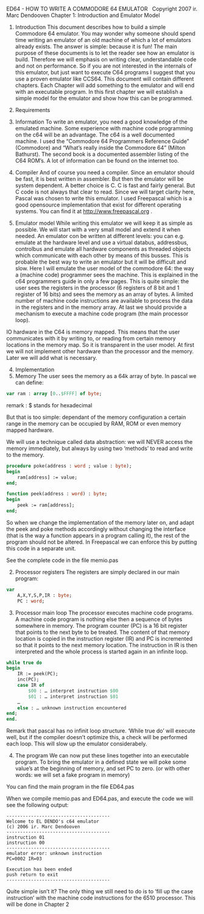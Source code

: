 ﻿ED64 - HOW TO WRITE A COMMODORE 64 EMULATOR
  Copyright 2007 ir. Marc Dendooven
Chapter 1: Introduction and Emulator Model

1. Introduction
This document describes how to build a simple Commodore 64 emulator. You may wonder why someone should spend time writing an emulator of an old machine of which a lot of emulators already exists. The answer is simple: because it is fun! 
The main purpose of these documents is to let the reader see how an emulator is build. Therefore we will emphasis on writing clear, understandable code and not on performance. So if you are not interested in the internals of this emulator, but just want to execute C64 programs I suggest that you use a proven emulator like CCS64.
This document will contain different chapters. Each Chapter will add something to the emulator and will end with an executable program. 
In this first chapter we will establish a simple model for the emulator and show how this can be programmed.

2. Requirements
1. Information
To write an emulator, you need a good knowledge of the emulated machine. Some experience with machine code programming on the c64 will be an advantage. The c64 is a well documented machine. I used the “Commodore 64 Programmers Reference Guide” (Commodore) and “What’s really inside the Commodore 64” (Milton Bathurst). The second book is a documented assembler listing of the C64 ROM’s. A lot of information can be found on the internet too.

2. Compiler
And of course you need a compiler. Since an emulator should be fast, it is best written in assembler. But then the emulator will be system dependent. A better choice is C. C is fast and fairly general. But C code is not always that clear to read. Since we will target clarity here, Pascal was chosen to write this emulator. I used Freepascal which is a good opensource implementation that exist for different operating systems. You can find it at http://www.freepascal.org .



3. Emulator model
While writing this emulator we will keep it as simple as possible. We will start with a very small model and extend it when needed. 
An emulator con be written at different levels: you can e.g. emulate at the hardware level and use a virtual databus, addressbus, controlbus and emulate all hardware components as threaded objects which communicate with each other by means of this busses. This is probable the best way to write an emulator but it will be difficult and slow. 
Here I will emulate the user model of the commodore 64: the way a (machine code) programmer sees the machine. This is explained in the c64 programmers guide in only a few pages.
This is quite simple: the user sees the registers in the processor (6 registers of 8 bit and 1 register of 16 bits) and sees the memory as an array of bytes. A limited number of machine code instructions are available to process the data in the registers and in the memory array. At last we should provide a mechanism to execute a machine code program (the main processor loop).

IO hardware in the C64 is memory mapped. This means that the user communicates with it by writing to, or reading from certain memory locations in the memory map. So it is transparent in the user model. At first we will not implement other hardware than the processor and the memory. Later we will add what is necessary. 

4. Implementation
1. Memory
The user sees the memory as a 64k array of byte. In pascal we can define:

```pascal
var ram : array [0..$FFFF] of byte;
```

remark : $ stands for hexadecimal

But that is too simple: dependant of the memory configuration a certain range in the memory can be occupied by RAM, ROM or even memory mapped hardware.

We will use a technique called data abstraction: we will NEVER access the memory immediately, but always by using two ‘methods’ to read and write to the memory.
```pascal
procedure poke(address : word ; value : byte);
begin
    ram[address] := value;
end;

function peek(address : word) : byte;
begin
    peek := ram[address];
end;
```
So when we change the implementation of the memory later on, and adapt the peek and poke methods accordingly without changing the interface (that is the way a function appears in a program calling it), the rest of the program should not be altered. In Freepascal we can enforce this by putting this code in a separate unit.

See the complete code in the file memio.pas

2. Processor registers
The registers are simply declared in our main program:
```pascal
var
    A,X,Y,S,P,IR : byte;
    PC : word;
```
3. Processor main loop
The processor executes machine code programs. A machine code program is nothing else then a sequence of bytes somewhere in memory. The program counter (PC) is a 16 bit register that points to the next byte to be treated. The content of that memory location is copied in the instruction register (IR) and PC is incremented so that it points to the next memory location. The instruction in IR is then interpreted and the whole process is started again in an infinite loop.
```pascal
while true do
begin
    IR := peek(PC);
    inc(PC);
    case IR of
        $00 : … interpret instruction $00
        $01 : … interpret instruction $01
    …
    else : … unknown instruction encountered
end;
end.
```
Remark that pascal has no infinit loop structure. ‘While true do’ will execute well, but if the compiler doesn’t optimize this, a check will be performed each loop. This will slow up the emulator considerabely.

4. The program
We can now put these lines together into an executable program. To bring the emulator in a defined state we will poke some value’s at the beginning of memory, and set PC to zero. (or with other words: we will set a fake program in memory)

You can find the main program in the file ED64.pas

When we compile memio.pas and ED64.pas, and execute the code we will see the following output:
```
--------------------------------------
Welcome to EL DENDO's c64 emulator
(c) 2006 ir. Marc Dendooven
--------------------------------------
instruction 01
instruction 00
--------------------------------------
emulator error: unknown instruction
PC=0002 IR=03

Execution has been ended
push return to exit
--------------------------------------
```
Quite simple isn’t it? The only thing we still need to do is to ‘fill up the case instruction’ with the machine code instructions for the 6510 processor. This will be done in Chapter 2

